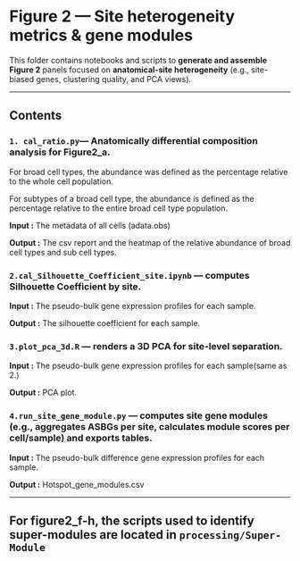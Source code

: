 # Figure 2 — Site heterogeneity metrics & gene modules

This folder contains notebooks and scripts to **generate and assemble Figure 2** panels focused on **anatomical-site heterogeneity** (e.g., site-biased genes, clustering quality, and PCA views).

---

## Contents

### `1. cal_ratio.py`— **Anatomically differential composition analysis for Figure2_a.**

For broad cell types, the abundance was defined as the percentage relative to the whole cell population.

For subtypes of a broad cell type, the abundance is defined as the percentage relative to the entire broad cell type population.

**Input :** The metadata of all cells (adata.obs)

**Output :** The csv report and the heatmap of the relative abundance of broad cell types and sub cell types.

### `2.cal_Silhouette_Coefficient_site.ipynb` — computes **Silhouette Coefficient by site**.

**Input :** The pseudo-bulk gene expression profiles for each sample.

**Output :** The silhouette coefficient for each sample.

### `3.plot_pca_3d.R` — renders a **3D PCA**  for site-level separation.

**Input :** The pseudo-bulk gene expression profiles for each sample(same as 2.)

**Output :** PCA plot.

### `4.run_site_gene_module.py` — computes **site gene modules** (e.g., aggregates ASBGs per site, calculates module scores per cell/sample) and exports tables.

**Input :** The pseudo-bulk difference gene expression profiles for each sample.

**Output :** Hotspot_gene_modules.csv

---

## For figure2_f-h, the scripts used to identify super-modules are located in `processing/Super-Module`
